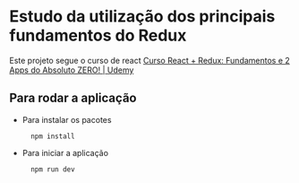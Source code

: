 # Estudo da utilização dos principais fundamentos do Redux

Este projeto segue o curso de react <a href="https://www.udemy.com/course/react-redux-pt/">Curso React + Redux: Fundamentos e 2 Apps do Absoluto ZERO! | Udemy</a>

## Para rodar a aplicação

- Para instalar os pacotes
    
        npm install
    
- Para iniciar a aplicação   
    
        npm run dev
